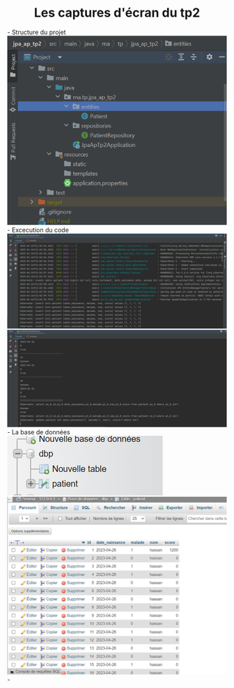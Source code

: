 <H1 align="center">Les captures d'écran du tp2</H1>
<p> 
        - Structure du projet  <br> 
               <img src="src/imagesJEE/img1TP2.PNG"><br>
        - Excecution du code   <br>
               <img src="src/imagesJEE/img2_tp2.PNG"><br> 
               <img src="src/imagesJEE/img3_tp2.PNG">
        - La base de données<br>
               <img src="src/imagesJEE/img4TP2.PNG"><br> 
               <img src="src/imagesJEE/img5tp2.PNG">
        -
</p>
